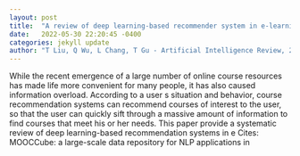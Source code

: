 ```yaml
---
layout: post
title:  "A review of deep learning-based recommender system in e-learning environments"
date:   2022-05-30 22:20:45 -0400
categories: jekyll update
author: "T Liu, Q Wu, L Chang, T Gu - Artificial Intelligence Review, 2022"
---
```

While the recent emergence of a large number of online course resources has made life more convenient for many people, it has also caused information overload. According to a user s situation and behavior, course recommendation systems can recommend courses of interest to the user, so that the user can quickly sift through a massive amount of information to find courses that meet his or her needs. This paper provide a systematic review of deep learning-based recommendation systems in e  Cites: MOOCCube: a large-scale data repository for NLP applications in